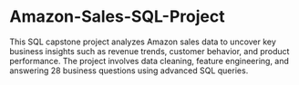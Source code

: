 # Amazon-Sales-SQL-Project
This SQL capstone project analyzes Amazon sales data to uncover key business insights such as revenue trends, customer behavior, and product performance. The project involves data cleaning, feature engineering, and answering 28 business questions using advanced SQL queries.
